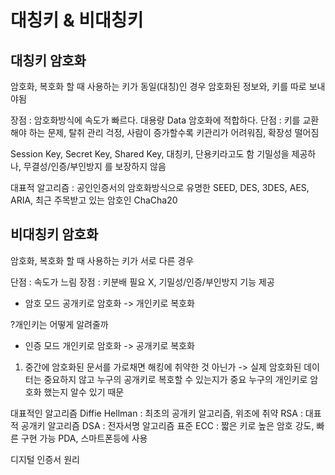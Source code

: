 # 대칭키 & 비대칭키
## 대칭키 암호화
암호화, 복호화 할 때 사용하는 키가 동일(대칭)인 경우
암호화된 정보와, 키를 따로 보내야됨

장점 : 암호화방식에 속도가 빠르다. 대용량 Data 암호화에 적합하다.
단점 : 키를 교환해야 하는 문제, 탈취 관리 걱정, 사람이 증가할수록 키관리가 어려워짐, 확장성 떨어짐

Session Key, Secret Key, Shared Key, 대칭키, 단용키라고도 함
기밀성을 제공하나, 무결성/인증/부인방지 를 보장하지 않음

대표적 알고리즘 : 공인인증서의 암호화방식으로 유명한 SEED, DES, 3DES, AES, ARIA, 최근 주목받고 있는 암호인 ChaCha20

## 비대칭키 암호화
암호화, 복호화 할 때 사용하는 키가 서로 다른 경우

단점 : 속도가 느림
장점 : 키분배 필요 X, 기밀성/인증/부인방지 기능 제공

- 암호 모드
공개키로 암호화 -> 개인키로 복호화

?개인키는 어떻게 알려줄까


- 인증 모드
개인키로 암호화 -> 공개키로 복호화

1. 중간에 암호화된 문서를 가로채면 해킹에 취약한 것 아닌가
-> 실제 암호화된 데이터는 중요하지 않고
누구의 공개키로 복호할 수 있는지가 중요
누구의 개인키로 암호화 했는지 알수 있기 때문


대표적인 알고리즘
Diffie Hellman : 최초의 공개키 알고리즘, 위조에 취약
RSA : 대표적 공개키 알고리즘
DSA : 전자서명 알고리즘 표준
ECC : 짧은 키로 높은 암호 강도, 빠른 구현 가능 PDA, 스마트폰등에 사용

디지털 인증서 원리


